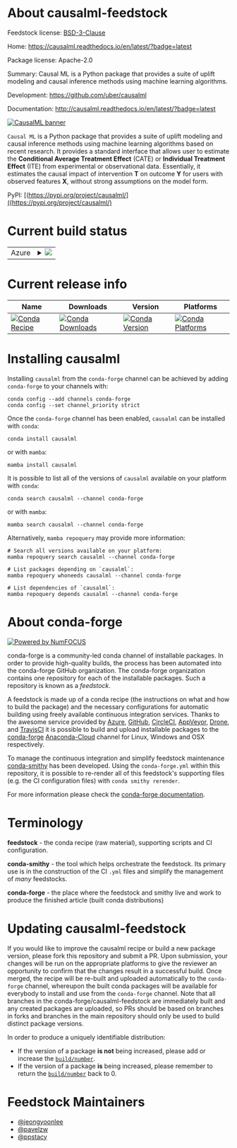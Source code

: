 About causalml-feedstock
========================

Feedstock license: [BSD-3-Clause](https://github.com/conda-forge/causalml-feedstock/blob/main/LICENSE.txt)

Home: https://causalml.readthedocs.io/en/latest/?badge=latest

Package license: Apache-2.0

Summary: Causal ML is a Python package that provides a suite of uplift modeling and causal inference methods using machine learning algorithms.

Development: https://github.com/uber/causalml

Documentation: http://causalml.readthedocs.io/en/latest/?badge=latest

<a href="https://github.com/uber/causalml">
  <img src="https://raw.githubusercontent.com/uber/causalml/master/docs/_static/img/logo/causalml_logo.png" alt="CausalML banner" />
</a>

``Causal ML`` is a Python package that provides a suite of uplift modeling and causal inference methods using machine learning algorithms based on recent research.
It provides a standard interface that allows user to estimate the **Conditional Average Treatment Effect** (CATE) or **Individual Treatment Effect** (ITE) from experimental or observational data.
Essentially, it estimates the causal impact of intervention **T** on outcome **Y** for users with observed features **X**, without strong assumptions on the model form.

PyPI: [(https://pypi.org/project/causalml/]((https://pypi.org/project/causalml/)


Current build status
====================


<table>
    
  <tr>
    <td>Azure</td>
    <td>
      <details>
        <summary>
          <a href="https://dev.azure.com/conda-forge/feedstock-builds/_build/latest?definitionId=15670&branchName=main">
            <img src="https://dev.azure.com/conda-forge/feedstock-builds/_apis/build/status/causalml-feedstock?branchName=main">
          </a>
        </summary>
        <table>
          <thead><tr><th>Variant</th><th>Status</th></tr></thead>
          <tbody><tr>
              <td>linux_64_python3.10.____cpython</td>
              <td>
                <a href="https://dev.azure.com/conda-forge/feedstock-builds/_build/latest?definitionId=15670&branchName=main">
                  <img src="https://dev.azure.com/conda-forge/feedstock-builds/_apis/build/status/causalml-feedstock?branchName=main&jobName=linux&configuration=linux%20linux_64_python3.10.____cpython" alt="variant">
                </a>
              </td>
            </tr><tr>
              <td>linux_64_python3.8.____cpython</td>
              <td>
                <a href="https://dev.azure.com/conda-forge/feedstock-builds/_build/latest?definitionId=15670&branchName=main">
                  <img src="https://dev.azure.com/conda-forge/feedstock-builds/_apis/build/status/causalml-feedstock?branchName=main&jobName=linux&configuration=linux%20linux_64_python3.8.____cpython" alt="variant">
                </a>
              </td>
            </tr><tr>
              <td>linux_64_python3.9.____cpython</td>
              <td>
                <a href="https://dev.azure.com/conda-forge/feedstock-builds/_build/latest?definitionId=15670&branchName=main">
                  <img src="https://dev.azure.com/conda-forge/feedstock-builds/_apis/build/status/causalml-feedstock?branchName=main&jobName=linux&configuration=linux%20linux_64_python3.9.____cpython" alt="variant">
                </a>
              </td>
            </tr><tr>
              <td>linux_aarch64_python3.10.____cpython</td>
              <td>
                <a href="https://dev.azure.com/conda-forge/feedstock-builds/_build/latest?definitionId=15670&branchName=main">
                  <img src="https://dev.azure.com/conda-forge/feedstock-builds/_apis/build/status/causalml-feedstock?branchName=main&jobName=linux&configuration=linux%20linux_aarch64_python3.10.____cpython" alt="variant">
                </a>
              </td>
            </tr><tr>
              <td>linux_aarch64_python3.8.____cpython</td>
              <td>
                <a href="https://dev.azure.com/conda-forge/feedstock-builds/_build/latest?definitionId=15670&branchName=main">
                  <img src="https://dev.azure.com/conda-forge/feedstock-builds/_apis/build/status/causalml-feedstock?branchName=main&jobName=linux&configuration=linux%20linux_aarch64_python3.8.____cpython" alt="variant">
                </a>
              </td>
            </tr><tr>
              <td>linux_aarch64_python3.9.____cpython</td>
              <td>
                <a href="https://dev.azure.com/conda-forge/feedstock-builds/_build/latest?definitionId=15670&branchName=main">
                  <img src="https://dev.azure.com/conda-forge/feedstock-builds/_apis/build/status/causalml-feedstock?branchName=main&jobName=linux&configuration=linux%20linux_aarch64_python3.9.____cpython" alt="variant">
                </a>
              </td>
            </tr><tr>
              <td>osx_64_python3.10.____cpython</td>
              <td>
                <a href="https://dev.azure.com/conda-forge/feedstock-builds/_build/latest?definitionId=15670&branchName=main">
                  <img src="https://dev.azure.com/conda-forge/feedstock-builds/_apis/build/status/causalml-feedstock?branchName=main&jobName=osx&configuration=osx%20osx_64_python3.10.____cpython" alt="variant">
                </a>
              </td>
            </tr><tr>
              <td>osx_64_python3.8.____cpython</td>
              <td>
                <a href="https://dev.azure.com/conda-forge/feedstock-builds/_build/latest?definitionId=15670&branchName=main">
                  <img src="https://dev.azure.com/conda-forge/feedstock-builds/_apis/build/status/causalml-feedstock?branchName=main&jobName=osx&configuration=osx%20osx_64_python3.8.____cpython" alt="variant">
                </a>
              </td>
            </tr><tr>
              <td>osx_64_python3.9.____cpython</td>
              <td>
                <a href="https://dev.azure.com/conda-forge/feedstock-builds/_build/latest?definitionId=15670&branchName=main">
                  <img src="https://dev.azure.com/conda-forge/feedstock-builds/_apis/build/status/causalml-feedstock?branchName=main&jobName=osx&configuration=osx%20osx_64_python3.9.____cpython" alt="variant">
                </a>
              </td>
            </tr><tr>
              <td>osx_arm64_python3.10.____cpython</td>
              <td>
                <a href="https://dev.azure.com/conda-forge/feedstock-builds/_build/latest?definitionId=15670&branchName=main">
                  <img src="https://dev.azure.com/conda-forge/feedstock-builds/_apis/build/status/causalml-feedstock?branchName=main&jobName=osx&configuration=osx%20osx_arm64_python3.10.____cpython" alt="variant">
                </a>
              </td>
            </tr><tr>
              <td>osx_arm64_python3.8.____cpython</td>
              <td>
                <a href="https://dev.azure.com/conda-forge/feedstock-builds/_build/latest?definitionId=15670&branchName=main">
                  <img src="https://dev.azure.com/conda-forge/feedstock-builds/_apis/build/status/causalml-feedstock?branchName=main&jobName=osx&configuration=osx%20osx_arm64_python3.8.____cpython" alt="variant">
                </a>
              </td>
            </tr><tr>
              <td>osx_arm64_python3.9.____cpython</td>
              <td>
                <a href="https://dev.azure.com/conda-forge/feedstock-builds/_build/latest?definitionId=15670&branchName=main">
                  <img src="https://dev.azure.com/conda-forge/feedstock-builds/_apis/build/status/causalml-feedstock?branchName=main&jobName=osx&configuration=osx%20osx_arm64_python3.9.____cpython" alt="variant">
                </a>
              </td>
            </tr>
          </tbody>
        </table>
      </details>
    </td>
  </tr>
</table>

Current release info
====================

| Name | Downloads | Version | Platforms |
| --- | --- | --- | --- |
| [![Conda Recipe](https://img.shields.io/badge/recipe-causalml-green.svg)](https://anaconda.org/conda-forge/causalml) | [![Conda Downloads](https://img.shields.io/conda/dn/conda-forge/causalml.svg)](https://anaconda.org/conda-forge/causalml) | [![Conda Version](https://img.shields.io/conda/vn/conda-forge/causalml.svg)](https://anaconda.org/conda-forge/causalml) | [![Conda Platforms](https://img.shields.io/conda/pn/conda-forge/causalml.svg)](https://anaconda.org/conda-forge/causalml) |

Installing causalml
===================

Installing `causalml` from the `conda-forge` channel can be achieved by adding `conda-forge` to your channels with:

```
conda config --add channels conda-forge
conda config --set channel_priority strict
```

Once the `conda-forge` channel has been enabled, `causalml` can be installed with `conda`:

```
conda install causalml
```

or with `mamba`:

```
mamba install causalml
```

It is possible to list all of the versions of `causalml` available on your platform with `conda`:

```
conda search causalml --channel conda-forge
```

or with `mamba`:

```
mamba search causalml --channel conda-forge
```

Alternatively, `mamba repoquery` may provide more information:

```
# Search all versions available on your platform:
mamba repoquery search causalml --channel conda-forge

# List packages depending on `causalml`:
mamba repoquery whoneeds causalml --channel conda-forge

# List dependencies of `causalml`:
mamba repoquery depends causalml --channel conda-forge
```


About conda-forge
=================

[![Powered by
NumFOCUS](https://img.shields.io/badge/powered%20by-NumFOCUS-orange.svg?style=flat&colorA=E1523D&colorB=007D8A)](https://numfocus.org)

conda-forge is a community-led conda channel of installable packages.
In order to provide high-quality builds, the process has been automated into the
conda-forge GitHub organization. The conda-forge organization contains one repository
for each of the installable packages. Such a repository is known as a *feedstock*.

A feedstock is made up of a conda recipe (the instructions on what and how to build
the package) and the necessary configurations for automatic building using freely
available continuous integration services. Thanks to the awesome service provided by
[Azure](https://azure.microsoft.com/en-us/services/devops/), [GitHub](https://github.com/),
[CircleCI](https://circleci.com/), [AppVeyor](https://www.appveyor.com/),
[Drone](https://cloud.drone.io/welcome), and [TravisCI](https://travis-ci.com/)
it is possible to build and upload installable packages to the
[conda-forge](https://anaconda.org/conda-forge) [Anaconda-Cloud](https://anaconda.org/)
channel for Linux, Windows and OSX respectively.

To manage the continuous integration and simplify feedstock maintenance
[conda-smithy](https://github.com/conda-forge/conda-smithy) has been developed.
Using the ``conda-forge.yml`` within this repository, it is possible to re-render all of
this feedstock's supporting files (e.g. the CI configuration files) with ``conda smithy rerender``.

For more information please check the [conda-forge documentation](https://conda-forge.org/docs/).

Terminology
===========

**feedstock** - the conda recipe (raw material), supporting scripts and CI configuration.

**conda-smithy** - the tool which helps orchestrate the feedstock.
                   Its primary use is in the construction of the CI ``.yml`` files
                   and simplify the management of *many* feedstocks.

**conda-forge** - the place where the feedstock and smithy live and work to
                  produce the finished article (built conda distributions)


Updating causalml-feedstock
===========================

If you would like to improve the causalml recipe or build a new
package version, please fork this repository and submit a PR. Upon submission,
your changes will be run on the appropriate platforms to give the reviewer an
opportunity to confirm that the changes result in a successful build. Once
merged, the recipe will be re-built and uploaded automatically to the
`conda-forge` channel, whereupon the built conda packages will be available for
everybody to install and use from the `conda-forge` channel.
Note that all branches in the conda-forge/causalml-feedstock are
immediately built and any created packages are uploaded, so PRs should be based
on branches in forks and branches in the main repository should only be used to
build distinct package versions.

In order to produce a uniquely identifiable distribution:
 * If the version of a package **is not** being increased, please add or increase
   the [``build/number``](https://docs.conda.io/projects/conda-build/en/latest/resources/define-metadata.html#build-number-and-string).
 * If the version of a package **is** being increased, please remember to return
   the [``build/number``](https://docs.conda.io/projects/conda-build/en/latest/resources/define-metadata.html#build-number-and-string)
   back to 0.

Feedstock Maintainers
=====================

* [@jeongyoonlee](https://github.com/jeongyoonlee/)
* [@pavelzw](https://github.com/pavelzw/)
* [@ppstacy](https://github.com/ppstacy/)

